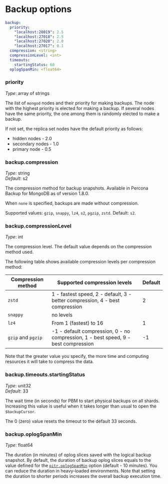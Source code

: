 # Backup options

```yaml
backup:
  priority:
    "localhost:28019": 2.5
    "localhost:27018": 2.5
    "localhost:27020": 2.0
    "localhost:27017": 0.1
  compression: <string>
  compressionLevel: <int>
  timeouts:
    startingStatus: 60
  oplogSpanMin: <float64>
```

### priority

*Type*: array of strings

The list of `mongod` nodes and their priority for making backups. The node with the highest priority is elected for making a backup. If several nodes have the same priority, the one among them is randomly elected to make a backup.

If not set, the replica set nodes have the default priority as follows:

* hidden nodes - 2.0
* secondary nodes - 1.0
* primary node - 0.5

### backup.compression

*Type*: string <br>
*Default*: s2

The compression method for backup snapshots. Available in Percona Backup for MongoDB as of version 1.8.0.

When `none` is specified, backups are made without compression.

Supported values: `gzip`, `snappy`, `lz4`, `s2`, `pgzip`, `zstd`. Default: `s2`.

<!-- backup-compression-level: -->
### backup.compressionLevel

*Type*: int

The compression level. The default value depends on the compression method used. 

The following table shows available compression levels per compression method:

| Compression method   | Supported compression levels | Default
| ------------------   | ---------------------------- | ----------
| `zstd`               | 1 - fastest speed, 2 - default, 3 - better compression, 4 - best compression | 2
| `snappy`             | no levels|
| `lz4`                | From 1 (fastest) to 16 | 1
| `gzip` and `pgzip`   | -1 - default compression, 0 - no compression, 1 - best speed, 9 - best compression| -1

Note that the greater value you specify, the more time and computing resources it will take to compress the data.

### backup.timeouts.startingStatus

*Type*: unit32 <br>
*Default*: 33

The wait time (in seconds) for PBM to start physical backups on all shards. Increasing this value is useful when it takes longer than usual to open the `$backupCursor`.

The 0 (zero) value resets the timeout to the default 33 seconds. 

### backup.oplogSpanMin

*Type*: float64 <br>

The duration (in minutes) of oplog slices saved with the logical backup snapshot. By default, the duration of backup oplog slices equals to the value defined for the [`pitr.oplogSpanMin`](pitr-options.md#pitroplogspanmin) option (default - 10 minutes). You can reduce the duration in heavy-loaded environments. Note that setting the duration to shorter periods increases the overall backup execution time. 